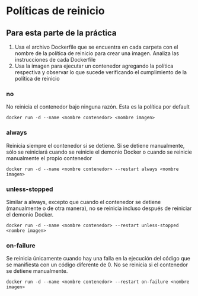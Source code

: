 # Políticas de reinicio

## Para esta parte de la práctica
1. Usa el archivo Dockerfile que se encuentra en cada carpeta con el nombre de la política de reinicio para crear una imagen. Analiza las instrucciones de cada Dockerfile 
2. Usa la imagen para ejecutar un contenedor agregando la política respectiva y observar lo que sucede verificando el cumplimiento de la política de reinicio

### no
No reinicia el contenedor bajo ninguna razón. Esta es la política por default
```
docker run -d --name <nombre contenedor> <nombre imagen>
```

### always
Reinicia siempre el contenedor si se detiene. Si se detiene manualmente, sólo se reiniciará cuando se reinicie el demonio Docker o cuando se reinicie manualmente el propio contenedor
```
docker run -d --name <nombre contenedor> --restart always <nombre imagen>
```

### unless-stopped

Similar a always, excepto que cuando el contenedor se detiene (manualmente o de otra manera), no se reinicia incluso después de reiniciar el demonio Docker.
```
docker run -d --name <nombre contenedor> --restart unless-stopped <nombre imagen>
```

### on-failure
Se reinicia únicamente cuando hay una falla en la ejecución del código que se manifiesta con un código diferente de 0. No se reinicia si el contenedor se detiene manualmente.

```
docker run -d --name <nombre contenedor> --restart on-failure <nombre imagen>
```
